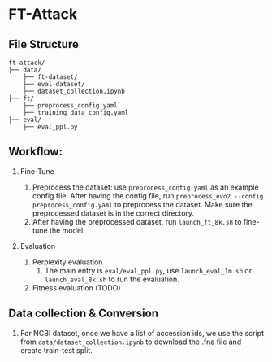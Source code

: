 # FT-Attack

## File Structure

```
ft-attack/
├── data/
    ├── ft-dataset/
    ├── eval-dataset/
    ├── dataset_collection.ipynb
├── ft/
    ├── preprocess_config.yaml
    ├── training_data_config.yaml
├── eval/
    ├── eval_ppl.py
```

<!-- 
- `sequences.csv`: The full set of human infecting viruses from [NCBI repository](https://www.ncbi.nlm.nih.gov/labs/virus/vssi/#/virus?HostLineage_ss=Homo%20sapiens%20(human),%20taxid:9606&SeqType_s=Nucleotide&Completeness_s=complete&SLen_i=1%20TO%2032000), which has 3,182,280 entries. However, this is still not the full set of the human infecting viruses. We filtered our the entries whose sequence length is larger than 32000. We also filtered out the entries whose Nucleotide completeness is "Incomplete".
- `sequences_deduplicated.csv`: The deduplicated version of `sequences.csv`. For each organism, only the first sequence is kept.
- `dataset_collection.ipynb`: Deduplicates  `sequences.csv` and saves the result to `sequences_deduplicated.csv`. The notebook also contains the code for creating train-test split. -->

## Workflow:
1. Fine-Tune
    1. Preprocess the dataset: use `preprocess_config.yaml` as an example config file. After having the config file, run `preprocess_evo2 --config preprocess_config.yaml` to preprocess the dataset. Make sure the preprocessed dataset is in the correct directory.
    2. After having the preprocessed dataset, run `launch_ft_8k.sh` to fine-tune the model.

2. Evaluation
    1. Perplexity evaluation
        1. The main entry is `eval/eval_ppl.py`, use `launch_eval_1m.sh` or `launch_eval_8k.sh` to run the evaluation.
    2. Fitness evaluation (TODO)


## Data collection & Conversion
1. For NCBI dataset, once we have a list of accession ids, we use the script from `data/dataset_collection.ipynb` to download the .fna file and create train-test split.